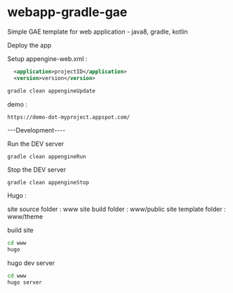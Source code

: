 # webapp-gradle-gae

Simple GAE template for web application  - java8, gradle, kotlin


Deploy the app

Setup appengine-web.xml :
```xml
  <application>projectID</application>
  <version>version</version>
```

```sh
gradle clean appengineUpdate
```

demo : 
```
https://demo-dot-myproject.appspot.com/
```

---Development----

Run the DEV server 
```sh
gradle clean appengineRun
```

Stop the DEV server 
```
gradle clean appengineStop
```

Hugo : 

site source folder : www
site build folder : www/public
site template folder : www/theme

build site 
```sh
cd www
hugo
```

hugo dev server 
```sh
cd www
hugo server
```